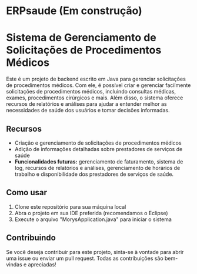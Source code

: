 # ERPsaude (Em construção)
# Sistema de Gerenciamento de Solicitações de Procedimentos Médicos

Este é um projeto de backend escrito em Java para gerenciar solicitações de procedimentos médicos. Com ele, é possível criar e gerenciar facilmente solicitações de procedimentos médicos, incluindo consultas médicas, exames, procedimentos cirúrgicos e mais. Além disso, o sistema oferece recursos de relatórios e análises para ajudar a entender melhor as necessidades de saúde dos usuários e tomar decisões informadas.

## Recursos
- Criação e gerenciamento de solicitações de procedimentos médicos
- Adição de informações detalhadas sobre prestadores de serviços de saúde
- **Funcionalidades futuras:** gerenciamento de faturamento, sistema de log, recursos de relatórios e análises, gerenciamento de horários de trabalho e disponibilidade dos prestadores de serviços de saúde.

## Como usar
1. Clone este repositório para sua máquina local
2. Abra o projeto em sua IDE preferida (recomendamos o Eclipse)
3. Execute o arquivo "MorysApplication.java" para iniciar o sistema

## Contribuindo
Se você deseja contribuir para este projeto, sinta-se à vontade para abrir uma issue ou enviar um pull request. Todas as contribuições são bem-vindas e apreciadas!

